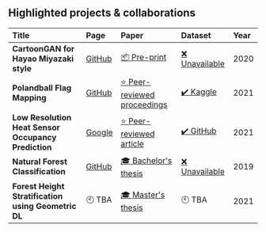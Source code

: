 ## Highlighted projects & collaborations

<!---
* **CartoonGAN for Hayao Miyazaki style** [[Code](https://github.com/FilipAndersson245/cartoon-gan)] [[Paper](https://arxiv.org/abs/2005.07702)]
* **Polandball Flag Mapping** [[Code](https://github.com/zimonitrome/polandball-flag-mapping)] [Paper TBA very soon!] [[Dataset](https://www.kaggle.com/zimonitrome/polandball-characters)]
* **Low Resolution Heat Sensor Occupancy Prediction** [Code TBA] [[Paper](https://www.mdpi.com/1424-8220/21/4/1036)] [[Dataset](https://github.com/bsirmacek/heatsensor_dataset)]
* **Natural Forest Classification** [[Code](https://github.com/zimonitrome/natural-forest-classification)] [[Paper](http://hj.diva-portal.org/smash/record.jsf?pid=diva2:1334914)]
* **Forest Height Stratification using Geometric DL** [Code TBA?] [Paper TBA] [Data TBA?]
-->

| Title                                               | Page                                                                         | Paper                                                                                 | Dataset                                                               | Year |
| :-------------------------------------------------- | :--------------------------------------------------------------------------- | :------------------------------------------------------------------------------------ | :-------------------------------------------------------------------- | :--- |
| **CartoonGAN for Hayao Miyazaki style**             | [GitHub](https://github.com/FilipAndersson245/cartoon-gan)                   | [📦 Pre-print](https://arxiv.org/abs/2005.07702)                                     | [❌ Unavailable](## "Due to copyright")                               | 2020 |
| **Polandball Flag Mapping**                         | [GitHub](https://github.com/zimonitrome/polandball-flag-mapping)             | [⭐ Peer-reviewed proceedings](https://ieeexplore.ieee.org/abstract/document/9533306)                                                                    | [✔️ Kaggle](https://www.kaggle.com/zimonitrome/polandball-characters) | 2021 |
| **Low Resolution Heat Sensor Occupancy Prediction** | [Google](https://sites.google.com/view/occupancy-prediction/home)            | [⭐ Peer-reviewed article](https://www.mdpi.com/1424-8220/21/4/1036)                 | [✔️ GitHub](https://github.com/bsirmacek/heatsensor_dataset)          | 2021 |
| **Natural Forest Classification**                   | [GitHub](https://github.com/zimonitrome/natural-forest-classification)       | [🎓 Bachelor's thesis](http://urn.kb.se/resolve?urn=urn:nbn:se:hj:diva-45267) | [❌ Unavailable](## "Due to confidentiality")                         | 2019 |
| **Forest Height Stratification using Geometric DL** | 🕙 TBA                                                                      | [🎓 Master's thesis](http://urn.kb.se/resolve?urn=urn:nbn:se:hj:diva-54155)                                                                                | 🕙 TBA                                                                | 2021 |
